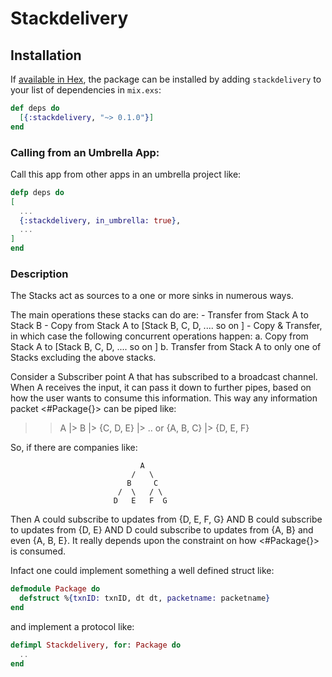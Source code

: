 # Stackdelivery

## Installation

If [available in Hex](https://hex.pm/docs/publish), the package can be installed
by adding `stackdelivery` to your list of dependencies in `mix.exs`:

```elixir
def deps do
  [{:stackdelivery, "~> 0.1.0"}]
end
```

### Calling from an Umbrella App:

Call this app from other apps in an umbrella project like:

```elixir
defp deps do
[
  ...
  {:stackdelivery, in_umbrella: true},
  ...
]
end
```

### Description

The Stacks act as sources to a one or more sinks in numerous ways.

  The main operations these stacks can do are:
    - Transfer from Stack A to Stack B
    - Copy from Stack A to [Stack B, C, D, .... so on ]
    - Copy & Transfer, in which case the following concurrent operations happen:
      a. Copy from Stack A to [Stack B, C, D, .... so on ]
      b. Transfer from Stack A to only one of Stacks excluding the above stacks.
    
  Consider a Subscriber point A that has subscribed to a broadcast channel.
  When A receives the input, it can pass it down to further pipes, based on how 
  the user wants to consume this information. This way any information packet <#Package{}> can be piped like:

  >> A |> B |> {C, D, E} |> .. or
  >> {A, B, C} |> {D, E, F}

  So, if there are companies like:

                                 A
                               /   \
                              B     C
                            /  \   / \
                           D   E   F  G
  
  Then A could subscribe to updates from {D, E, F, G} AND
  B could subscribe to updates from {D, E} AND
  D could subscribe to updates from {A, B} and even {A, B, E}.
  It really depends upon the constraint on how <#Package{}> is 
  consumed.

  Infact one could implement something a well defined struct like:
  
  ```elixir
  defmodule Package do
    defstruct %{txnID: txnID, dt dt, packetname: packetname}
  end
  ```

  and implement a protocol like:
  
  ```elixir
  defimpl Stackdelivery, for: Package do
    ..
  end
  ```

